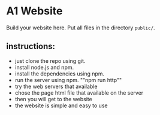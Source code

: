 A1 Website
=================

Build your website here. Put all files in the directory `public/`.



## instructions:
- just clone the repo using git.
- install node.js and npm.
- install the dependencies using npm.
- run the server using npm. ""npm run http""
- try the web servers that available
- chose the page html file that available on the server
- then you will get to the website 
- the website is simple and easy to use 